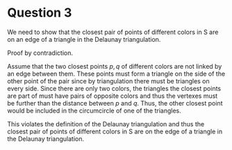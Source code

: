 # Question 3

We need to show that the closest pair of points of different colors in S are on
an edge of a triangle in the Delaunay triangulation.

Proof by contradiction.

Assume that the two closest points $p, q$ of different colors are not linked by
an edge between them. These points must form a triangle on the side of the other
point of the pair since by triangulation there must be triangles on every side.
Since there are only two colors, the triangles the closest points are part of
must have pairs of opposite colors and thus the vertexes must be further than
the distance between $p$ and $q$. Thus, the other closest point would be
included in the circumcircle of one of the triangles.

This violates the definition of the Delaunay triangulation and thus the closest
pair of points of different colors in S are on the edge of a triangle in the
Delaunay triangulation.
